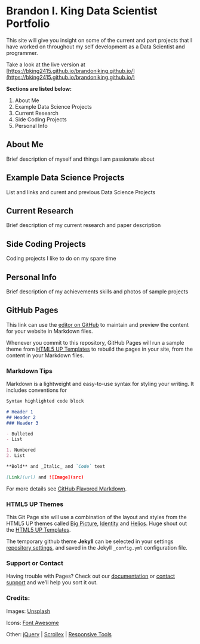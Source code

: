 # Brandon I. King Data Scientist Portfolio

This site will give you insight on some of the current and part projects that I have worked on throughout my self development as a Data Scientist and programmer.

Take a look at the live version at [https://bking2415.github.io/brandoniking.github.io/](https://bking2415.github.io/brandoniking.github.io/)

**Sections are listed below:**
1. About Me
2. Example Data Science Projects
3. Current Research
4. Side Coding Projects
5. Personal Info

## About Me

Brief description of myself and things I am passionate about

## Example Data Science Projects

List and links and curent and previous Data Science Projects

## Current Research

Brief description of my current research and paper description

## Side Coding Projects

Coding projects I like to do on my spare time

## Personal Info

Brief description of my achievements skills and photos of sample projects


## GitHub Pages

This link can use the [editor on GitHub](https://github.com/bking2415/brandoniking.github.io/edit/master/index.html) to maintain and preview the content for your website in Markdown files.

Whenever you commit to this repository, GitHub Pages will run a sample theme from [HTML5 UP Templates](https://html5up.net) to rebuild the pages in your site, from the content in your Markdown files.

### Markdown Tips

Markdown is a lightweight and easy-to-use syntax for styling your writing. It includes conventions for

```markdown
Syntax highlighted code block

# Header 1
## Header 2
### Header 3

- Bulleted
- List

1. Numbered
2. List

**Bold** and _Italic_ and `Code` text

[Link](url) and ![Image](src)
```

For more details see [GitHub Flavored Markdown](https://guides.github.com/features/mastering-markdown/).

### HTML5 UP Themes

This Git Page site will use a combination of the layout and styles from the HTML5 UP themes called [Big Picture](https://html5up.net/big-picture), [Identity](https://html5up.net/identity) and  [Helios](https://html5up.net/helios). Huge shout out the [HTML5 UP Templates](https://html5up.net).

The temporary github theme **Jekyll** can be selected in your settings [repository settings](https://github.com/bking2415/brandoniking.github.io/settings), and saved in the Jekyll `_config.yml` configuration file.

### Support or Contact

Having trouble with Pages? Check out our [documentation](https://help.github.com/categories/github-pages-basics/) or [contact support](https://github.com/contact) and we’ll help you sort it out.

### Credits:

Images:
	[Unsplash](https://unsplash.com)

Icons:
	[Font Awesome](fontawesome.io)

Other: [jQuery](jquery.com) | [Scrollex](github.com/ajlkn/jquery.scrollex) | [Responsive Tools](github.com/ajlkn/responsive-tools)
